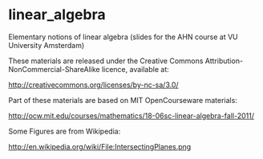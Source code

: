 linear_algebra
==============

Elementary notions of linear algebra (slides for the AHN course at VU University Amsterdam)


These materials are released under the Creative Commons
Attribution-NonCommercial-ShareAlike licence, available at:

http://creativecommons.org/licenses/by-nc-sa/3.0/


Part of these materials are based on MIT OpenCourseware materials:

http://ocw.mit.edu/courses/mathematics/18-06sc-linear-algebra-fall-2011/


Some Figures are from Wikipedia:

http://en.wikipedia.org/wiki/File:IntersectingPlanes.png

